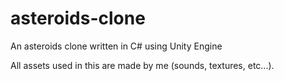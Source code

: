 # asteroids-clone
An asteroids clone written in C# using Unity Engine

All assets used in this are made by me (sounds, textures, etc...).
